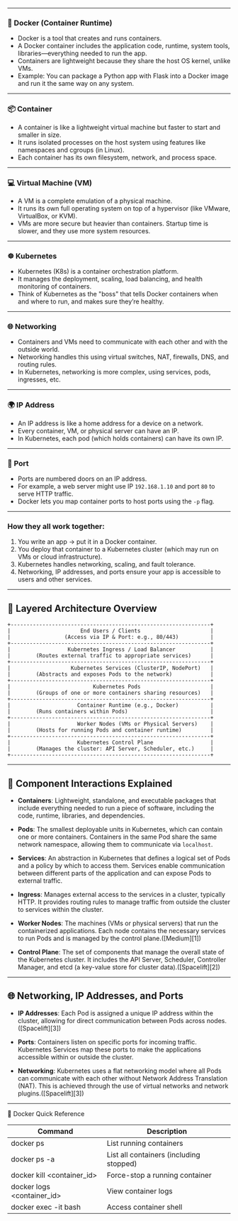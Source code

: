 
---

### 🐳 Docker (Container Runtime)

* Docker is a tool that creates and runs containers.
* A Docker container includes the application code, runtime, system tools, libraries—everything needed to run the app.
* Containers are lightweight because they share the host OS kernel, unlike VMs.
* Example: You can package a Python app with Flask into a Docker image and run it the same way on any system.

---

### 📦 Container

* A container is like a lightweight virtual machine but faster to start and smaller in size.
* It runs isolated processes on the host system using features like namespaces and cgroups (in Linux).
* Each container has its own filesystem, network, and process space.

---

### 💻 Virtual Machine (VM)

* A VM is a complete emulation of a physical machine.
* It runs its own full operating system on top of a hypervisor (like VMware, VirtualBox, or KVM).
* VMs are more secure but heavier than containers. Startup time is slower, and they use more system resources.

---

### ☸️ Kubernetes

* Kubernetes (K8s) is a container orchestration platform.
* It manages the deployment, scaling, load balancing, and health monitoring of containers.
* Think of Kubernetes as the "boss" that tells Docker containers when and where to run, and makes sure they’re healthy.

---

### 🌐 Networking

* Containers and VMs need to communicate with each other and with the outside world.
* Networking handles this using virtual switches, NAT, firewalls, DNS, and routing rules.
* In Kubernetes, networking is more complex, using services, pods, ingresses, etc.

---

### 🌍 IP Address

* An IP address is like a home address for a device on a network.
* Every container, VM, or physical server can have an IP.
* In Kubernetes, each pod (which holds containers) can have its own IP.

---

### 🔌 Port

* Ports are numbered doors on an IP address.
* For example, a web server might use IP `192.168.1.10` and port `80` to serve HTTP traffic.
* Docker lets you map container ports to host ports using the `-p` flag.

---

### How they all work together:

1. You write an app → put it in a Docker container.
2. You deploy that container to a Kubernetes cluster (which may run on VMs or cloud infrastructure).
3. Kubernetes handles networking, scaling, and fault tolerance.
4. Networking, IP addresses, and ports ensure your app is accessible to users and other services.

---

## 🧱 Layered Architecture Overview

```
+---------------------------------------------------------------+
|                      End Users / Clients                      |
|                 (Access via IP & Port: e.g., 80/443)          |
+---------------------------------------------------------------+
|                  Kubernetes Ingress / Load Balancer           |
|        (Routes external traffic to appropriate services)      |
+---------------------------------------------------------------+
|                   Kubernetes Services (ClusterIP, NodePort)   |
|        (Abstracts and exposes Pods to the network)            |
+---------------------------------------------------------------+
|                          Kubernetes Pods                      |
|        (Groups of one or more containers sharing resources)   |
+---------------------------------------------------------------+
|                     Container Runtime (e.g., Docker)          |
|        (Runs containers within Pods)                          |
+---------------------------------------------------------------+
|                     Worker Nodes (VMs or Physical Servers)    |
|        (Hosts for running Pods and container runtime)         |
+---------------------------------------------------------------+
|                     Kubernetes Control Plane                  |
|        (Manages the cluster: API Server, Scheduler, etc.)     |
+---------------------------------------------------------------+
```

---

## 🔄 Component Interactions Explained

* **Containers**: Lightweight, standalone, and executable packages that include everything needed to run a piece of software, including the code, runtime, libraries, and dependencies.

* **Pods**: The smallest deployable units in Kubernetes, which can contain one or more containers. Containers in the same Pod share the same network namespace, allowing them to communicate via `localhost`.

* **Services**: An abstraction in Kubernetes that defines a logical set of Pods and a policy by which to access them. Services enable communication between different parts of the application and can expose Pods to external traffic.

* **Ingress**: Manages external access to the services in a cluster, typically HTTP. It provides routing rules to manage traffic from outside the cluster to services within the cluster.

* **Worker Nodes**: The machines (VMs or physical servers) that run the containerized applications. Each node contains the necessary services to run Pods and is managed by the control plane.([Medium][1])

* **Control Plane**: The set of components that manage the overall state of the Kubernetes cluster. It includes the API Server, Scheduler, Controller Manager, and etcd (a key-value store for cluster data).([Spacelift][2])

---

## 🌐 Networking, IP Addresses, and Ports

* **IP Addresses**: Each Pod is assigned a unique IP address within the cluster, allowing for direct communication between Pods across nodes.([Spacelift][3])

* **Ports**: Containers listen on specific ports for incoming traffic. Kubernetes Services map these ports to make the applications accessible within or outside the cluster.

* **Networking**: Kubernetes uses a flat networking model where all Pods can communicate with each other without Network Address Translation (NAT). This is achieved through the use of virtual networks and network plugins.([Spacelift][3])

---


🐳 Docker Quick Reference

| Command                      | Description                             |
| ---------------------------- | --------------------------------------- |
| docker ps                    | List running containers                 |
| docker ps -a                 | List all containers (including stopped) |
| docker kill \<container\_id> | Force-stop a running container          |
| docker logs \<container\_id> | View container logs                     |
| docker exec -it <id> bash    | Access container shell                  |
